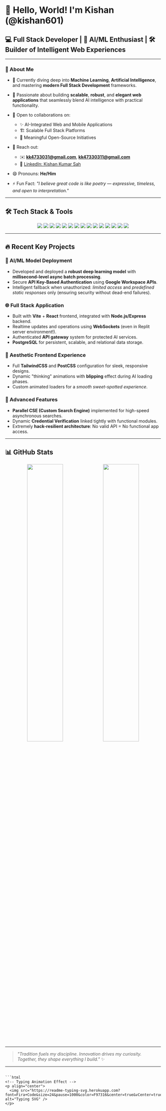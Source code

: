# 👋 Hello, World! I'm Kishan (@kishan601)

## 💻 Full Stack Developer | 🧠 AI/ML Enthusiast | 🛠️ Builder of Intelligent Web Experiences

---

### 🚀 About Me
- 🔭 Currently diving deep into **Machine Learning**, **Artificial Intelligence**, and mastering **modern Full Stack Development** frameworks.
- 🧹 Passionate about building **scalable**, **robust**, and **elegant web applications** that seamlessly blend AI intelligence with practical functionality.
- 🤝 Open to collaborations on:
  - ✨ AI-Integrated Web and Mobile Applications
  - 🏗️ Scalable Full Stack Platforms
  - 🌟 Meaningful Open-Source Initiatives

- 📨 Reach out:
  - ✉️ **kk4733031@gmail.com**, **kk47330311@gmail.com**
  - 💼 [LinkedIn: Kishan Kumar Sah](https://www.linkedin.com/in/kishan-kumar-sah-a52611197)

- 😄 Pronouns: **He/Him**
- ⚡ Fun Fact: _"I believe great code is like poetry — expressive, timeless, and open to interpretation."_

---

## 🛠️ Tech Stack & Tools

<p align="center">
  <img src="https://img.shields.io/badge/HTML5-E34F26?style=flat&logo=html5&logoColor=white" />
  <img src="https://img.shields.io/badge/CSS3-1572B6?style=flat&logo=css3&logoColor=white" />
  <img src="https://img.shields.io/badge/JavaScript-F7DF1E?style=flat&logo=javascript&logoColor=black" />
  <img src="https://img.shields.io/badge/React-20232A?style=flat&logo=react&logoColor=61DAFB" />
  <img src="https://img.shields.io/badge/TailwindCSS-06B6D4?style=flat&logo=tailwindcss&logoColor=white" />
  <img src="https://img.shields.io/badge/Vite-646CFF?style=flat&logo=vite&logoColor=white" />
  <img src="https://img.shields.io/badge/PostgreSQL-4169E1?style=flat&logo=postgresql&logoColor=white" />
  <img src="https://img.shields.io/badge/Node.js-339933?style=flat&logo=node.js&logoColor=white" />
  <img src="https://img.shields.io/badge/Express.js-000000?style=flat&logo=express&logoColor=white" />
  <img src="https://img.shields.io/badge/WebSocket-010101?style=flat&logo=socketdotio&logoColor=white" />
  <img src="https://img.shields.io/badge/Python-3776AB?style=flat&logo=python&logoColor=white" />
  <img src="https://img.shields.io/badge/TensorFlow-FF6F00?style=flat&logo=tensorflow&logoColor=white" />
  <img src="https://img.shields.io/badge/PyTorch-EE4C2C?style=flat&logo=pytorch&logoColor=white" />
  <img src="https://img.shields.io/badge/Git-F05032?style=flat&logo=git&logoColor=white" />
  <img src="https://img.shields.io/badge/GitHub-181717?style=flat&logo=github&logoColor=white" />
</p>

---

## 🔥 Recent Key Projects

### 🧠 AI/ML Model Deployment
- Developed and deployed a **robust deep learning model** with **millisecond-level async batch processing**.
- Secure **API Key-Based Authentication** using **Google Workspace APIs**.
- Intelligent fallback when unauthorized: _limited access_ and _predefined static responses_ only (ensuring security without dead-end failures).

### 🌐 Full Stack Application
- Built with **Vite** + **React** frontend, integrated with **Node.js/Express** backend.
- Realtime updates and operations using **WebSockets** (even in Replit server environment!).
- Authenticated **API gateway** system for protected AI services.
- **PostgreSQL** for persistent, scalable, and relational data storage.

### 🎨 Aesthetic Frontend Experience
- Full **TailwindCSS** and **PostCSS** configuration for sleek, responsive designs.
- Dynamic "thinking" animations with **blipping** effect during AI loading phases.
- Custom animated loaders for a _smooth sweet-spotted experience_.

### 🧹 Advanced Features
- **Parallel CSE (Custom Search Engine)** implemented for high-speed asynchronous searches.
- Dynamic **Credential Verification** linked tightly with functional modules.
- Extremely **hack-resilient architecture**: No valid API = No functional app access.

---

## 📊 GitHub Stats

<p align="center">
  <img src="https://github-readme-stats.vercel.app/api?username=kishan601&show_icons=true&theme=radical" width="48%" />
  <img src="https://github-readme-streak-stats.herokuapp.com?user=kishan601&theme=radical&hide_border=true" width="48%" />
</p>

---

> _"Tradition fuels my discipline. Innovation drives my curiosity. Together, they shape everything I build."_ ✨

---

<!---
kishan601/kishan601 is a ✨ special ✨ repository because its `README.md` (this file) appears on your GitHub profile.
You can click the Preview link to take a look at your changes.
--->

```

```html
<!-- Typing Animation Effect -->
<p align="center">
  <img src="https://readme-typing-svg.herokuapp.com?font=Fira+Code&size=24&pause=1000&color=F97316&center=true&vCenter=true&width=435&lines=Full+Stack+Developer;AI%2FML+Enthusiast;Building+Intelligent+Web+Experiences" alt="Typing SVG" />
</p>
